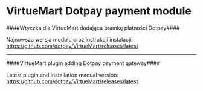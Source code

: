 VirtueMart Dotpay payment module
=====================

####Wtyczka dla VirtueMart dodająca bramkę płatności Dotpay####

Najnowsza wersja modułu oraz instrukcji instalacji:
https://github.com/dotpay/VirtueMart/releases/latest

---------------------------------------

####VirtueMart plugin adding Dotpay payment gateway####

Latest plugin and installation manual version:
https://github.com/dotpay/VirtueMart/releases/latest